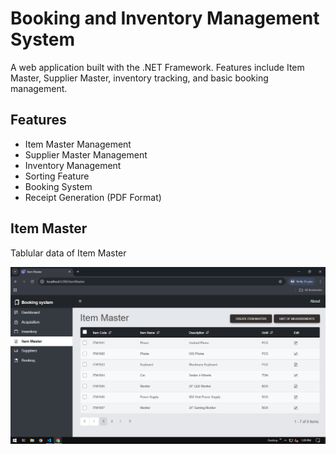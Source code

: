 # Booking and Inventory Management System

A web application built with the .NET Framework. Features include Item Master, Supplier Master, inventory tracking, and basic booking management.

## Features

- Item Master Management
- Supplier Master Management
- Inventory Management
- Sorting Feature
- Booking System
- Receipt Generation (PDF Format)

## Item Master

Tablular data of Item Master

![ItemMaster Table](Screenshots/Item%20Master%20Table.PNG)
